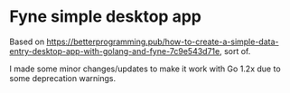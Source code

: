 # Fyne simple desktop app

Based on <https://betterprogramming.pub/how-to-create-a-simple-data-entry-desktop-app-with-golang-and-fyne-7c9e543d71e>,
sort of.

I made some minor changes/updates to make it work with Go 1.2x due to some deprecation warnings.
